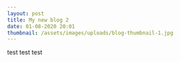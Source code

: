 ```yaml
---
layout: post
title: My new blog 2
date: 01-08-2020 20:01
thumbnail: /assets/images/uploads/blog-thumbnail-1.jpg
---
```

test test test
